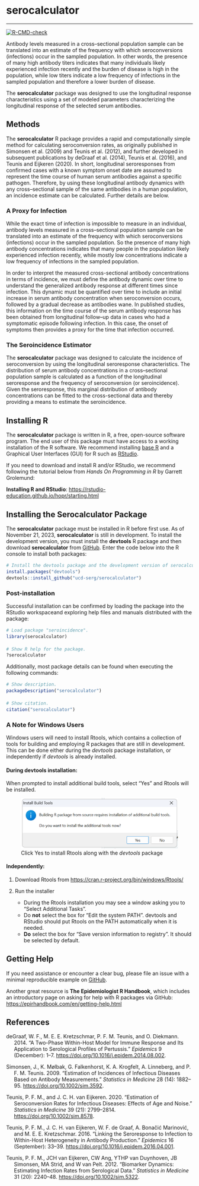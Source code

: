 serocalculator
================

<!-- README.md is generated from README.Rmd. Please edit that file -->

------------------------------------------------------------------------

<!-- badges: start -->

[![R-CMD-check](https://github.com/UCD-SERG/serocalculator/workflows/R-CMD-check/badge.svg)](https://github.com/UCD-SERG/serocalculator/actions)
<!-- badges: end -->

Antibody levels measured in a cross–sectional population sample can be
translated into an estimate of the frequency with which seroconversions
(infections) occur in the sampled population. In other words, the
presence of many high antibody titers indicates that many individuals
likely experienced infection recently and the burden of disease is high
in the population, while low titers indicate a low frequency of
infections in the sampled population and therefore a lower burden of
disease.

The **serocalculator** package was designed to use the longitudinal
response characteristics using a set of modeled parameters
characterizing the longitudinal response of the selected serum
antibodies.

## Methods

The **serocalculator** R package provides a rapid and computationally
simple method for calculating seroconversion rates, as originally
published in Simonsen et al. (2009) and Teunis et al. (2012), and
further developed in subsequent publications by deGraaf et al. (2014),
Teunis et al. (2016), and Teunis and Eijkeren (2020). In short,
longitudinal seroresponses from confirmed cases with a known symptom
onset date are assumed to represent the time course of human serum
antibodies against a specific pathogen. Therefore, by using these
longitudinal antibody dynamics with any cross–sectional sample of the
same antibodies in a human population, an incidence estimate can be
calculated. Further details are below.

### A Proxy for Infection

While the exact time of infection is impossible to measure in an
individual, antibody levels measured in a cross–sectional population
sample can be translated into an estimate of the frequency with which
seroconversions (infections) occur in the sampled population. So the
presence of many high antibody concentrations indicates that many people
in the population likely experienced infection recently, while mostly
low concentrations indicate a low frequency of infections in the sampled
population.

In order to interpret the measured cross-sectional antibody
concentrations in terms of incidence, we must define the antibody
dynamic over time to understand the generalized antibody response at
different times since infection. This dynamic must be quantified over
time to include an initial increase in serum antibody concentration when
seroconversion occurs, followed by a gradual decrease as antibodies
wane. In published studies, this information on the time course of the
serum antibody response has been obtained from longitudinal follow–up
data in cases who had a symptomatic episode following infection. In this
case, the onset of symptoms then provides a proxy for the time that
infection occurred.

### The Seroincidence Estimator

The **serocalculator** package was designed to calculate the incidence
of seroconversion by using the longitudinal seroresponse
characteristics. The distribution of serum antibody concentrations in a
cross–sectional population sample is calculated as a function of the
longitudinal seroresponse and the frequency of seroconversion (or
seroincidence). Given the seroresponse, this marginal distribution of
antibody concentrations can be fitted to the cross-sectional data and
thereby providing a means to estimate the seroincidence.

## Installing R

The **serocalculator** package is written in R, a free, open-source
software program. The end user of this package must have access to a
working installation of the R software. We recommend installing [base
R](https://cran.r-project.org/) and a Graphical User Interfaces (GUI)
for R such as [RStudio](http://www.rstudio.com/products/RStudio/).

If you need to download and install R and/or RStudio, we recommend
following the tutorial below from *Hands On Programming in R* by Garrett
Grolemund:

**Installing R and RStudio**:
<https://rstudio-education.github.io/hopr/starting.html>

## Installing the Serocalculator Package

The **serocalculator** package must be installed in R before first use.
As of November 21, 2023, **serocalculator** is still in development. To
install the development version, you must install the **devtools** R
package and then download **serocalculator** from
[GitHub](https://github.com/). Enter the code below into the R console
to install both packages:

``` r
# Install the devtools package and the development version of serocalculator
install.packages("devtools")
devtools::install_github("ucd-serg/serocalculator")
```

### Post-installation

Successful installation can be confirmed by loading the package into the
RStudio workspaceand exploring help files and manuals distributed with
the package:

``` r
# Load package "seroincidence".
library(serocalculator)

# Show R help for the package.
?serocalculator
```

Additionally, most package details can be found when executing the
following commands:

``` r
# Show description.
packageDescription("serocalculator")

# Show citation.
citation("serocalculator")
```

### A Note for Windows Users

Windows users will need to install Rtools, which contains a collection
of tools for building and employing R packages that are still in
development. This can be done either during the *devtools* package
installation, or independently if *devtools* is already installed.

#### During devtools installation:

When prompted to install additional build tools, select “Yes” and Rtools
will be installed.

<figure>
<img src="man/figures/Rtools1.png"
alt="Click Yes to install Rtools along with the devtools package" />
<figcaption aria-hidden="true">Click Yes to install Rtools along with
the <em>devtools</em> package</figcaption>
</figure>

#### Independently:

1.  Download Rtools from
    <https://cran.r-project.org/bin/windows/Rtools/>

2.  Run the installer

    - During the Rtools installation you may see a window asking you to
      “Select Additional Tasks”.
    - Do **not** select the box for “Edit the system PATH”. devtools and
      RStudio should put Rtools on the PATH automatically when it is
      needed.
    - **Do** select the box for “Save version information to registry”.
      It should be selected by default.

## Getting Help

If you need assistance or encounter a clear bug, please file an issue
with a minimal reproducible example on
[GitHub](https://github.com/UCD-SERG/serocalculator/issues).

Another great resource is **The Epidemiologist R Handbook**, which
includes an introductory page on asking for help with R packages via
GitHub: <https://epirhandbook.com/en/getting-help.html>

## References

<div id="refs" class="references csl-bib-body hanging-indent">

<div id="ref-de_Graaf_2014" class="csl-entry">

deGraaf, W. F., M. E. E. Kretzschmar, P. F. M. Teunis, and O. Diekmann.
2014. “A Two-Phase Within-Host Model for Immune Response and Its
Application to Serological Profiles of Pertussis.” *Epidemics* 9
(December): 1–7. <https://doi.org/10.1016/j.epidem.2014.08.002>.

</div>

<div id="ref-Simonsen_2009" class="csl-entry">

Simonsen, J., K. Mølbak, G. Falkenhorst, K. A. Krogfelt, A. Linneberg,
and P. F. M. Teunis. 2009. “Estimation of Incidences of Infectious
Diseases Based on Antibody Measurements.” *Statistics in Medicine* 28
(14): 1882–95. <https://doi.org/10.1002/sim.3592>.

</div>

<div id="ref-Teunis_2020" class="csl-entry">

Teunis, P. F. M., and J. C. H. van Eijkeren. 2020. “Estimation of
Seroconversion Rates for Infectious Diseases: Effects of Age and Noise.”
*Statistics in Medicine* 39 (21): 2799–2814.
<https://doi.org/10.1002/sim.8578>.

</div>

<div id="ref-Teunis_2016" class="csl-entry">

Teunis, P. F. M., J. C. H. van Eijkeren, W. F. de Graaf, A. Bonačić
Marinović, and M. E. E. Kretzschmar. 2016. “Linking the Seroresponse to
Infection to Within-Host Heterogeneity in Antibody Production.”
*Epidemics* 16 (September): 33–39.
<https://doi.org/10.1016/j.epidem.2016.04.001>.

</div>

<div id="ref-Teunis_2012" class="csl-entry">

Teunis, P. F. M., JCH van Eijkeren, CW Ang, YTHP van Duynhoven, JB
Simonsen, MA Strid, and W van Pelt. 2012. “Biomarker Dynamics:
Estimating Infection Rates from Serological Data.” *Statistics in
Medicine* 31 (20): 2240–48. <https://doi.org/10.1002/sim.5322>.

</div>

</div>

